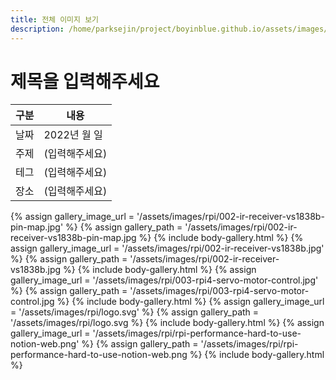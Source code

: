 ```yaml
---
title: 전체 이미지 보기
description: /home/parksejin/project/boyinblue.github.io/assets/images/rpi
---
```



제목을 입력해주세요
===


|구분|내용|
|---|---|
|날짜|2022년 월 일|
|주제|(입력해주세요)|
|테그|(입력해주세요)|
|장소|(입력해주세요)|


{% assign gallery_image_url = '/assets/images/rpi/002-ir-receiver-vs1838b-pin-map.jpg' %}
{% assign gallery_path = '/assets/images/rpi/002-ir-receiver-vs1838b-pin-map.jpg %}
{% include body-gallery.html %}
{% assign gallery_image_url = '/assets/images/rpi/002-ir-receiver-vs1838b.jpg' %}
{% assign gallery_path = '/assets/images/rpi/002-ir-receiver-vs1838b.jpg %}
{% include body-gallery.html %}
{% assign gallery_image_url = '/assets/images/rpi/003-rpi4-servo-motor-control.jpg' %}
{% assign gallery_path = '/assets/images/rpi/003-rpi4-servo-motor-control.jpg %}
{% include body-gallery.html %}
{% assign gallery_image_url = '/assets/images/rpi/logo.svg' %}
{% assign gallery_path = '/assets/images/rpi/logo.svg %}
{% include body-gallery.html %}
{% assign gallery_image_url = '/assets/images/rpi/rpi-performance-hard-to-use-notion-web.png' %}
{% assign gallery_path = '/assets/images/rpi/rpi-performance-hard-to-use-notion-web.png %}
{% include body-gallery.html %}
